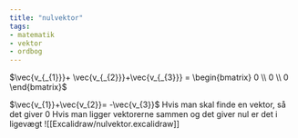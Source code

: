 ```yaml
---
title: "nulvektor"
tags: 
- matematik
- vektor
- ordbog
---
```

$\vec{v_{_{1}}}+ \vec{v_{_{2}}}+\vec{v_{_{3}}} = \begin{bmatrix} 0 \\ 0 \\ 0 \end{bmatrix}$

$\vec{v_{1}}+\vec{v_{2}}= -\vec{v_{3}}$
	Hvis man skal finde en vektor, så det giver 0
Hvis man ligger vektorerne sammen og det giver nul er det i ligevægt
![[Excalidraw/nulvektor.excalidraw]]